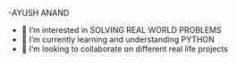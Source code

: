 -AYUSH ANAND 
- 👀 I’m interested in SOLVING REAL WORLD PROBLEMS 
- 🌱 I’m currently learning and understanding PYTHON
- 💞️ I’m looking to collaborate on different real life projects



<!---
TruthCodeExplorer/TruthCodeExplorer is a ✨ special ✨ repository because its `README.md` (this file) appears on your GitHub profile.
You can click the Preview link to take a look at your changes.
--->
